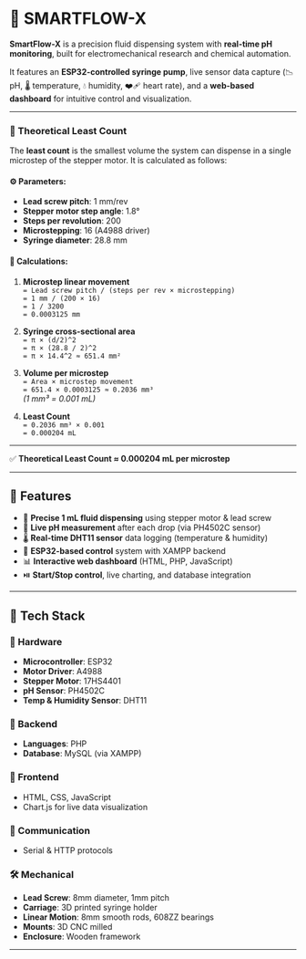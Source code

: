 # 🚀 SMARTFLOW-X

**SmartFlow-X** is a precision fluid dispensing system with **real-time pH monitoring**, built for electromechanical research and chemical automation.

It features an **ESP32-controlled syringe pump**, live sensor data capture (📉 pH, 🌡️ temperature, 💧 humidity, ❤️‍🩹 heart rate), and a **web-based dashboard** for intuitive control and visualization.

---

### 🔬 Theoretical Least Count  
The **least count** is the smallest volume the system can dispense in a single microstep of the stepper motor. It is calculated as follows:

#### ⚙️ Parameters:
- **Lead screw pitch**: 1 mm/rev  
- **Stepper motor step angle**: 1.8°  
- **Steps per revolution**: 200  
- **Microstepping**: 16 (A4988 driver)  
- **Syringe diameter**: 28.8 mm  

#### 🧮 Calculations:

1. **Microstep linear movement**  
   `= Lead screw pitch / (steps per rev × microstepping)`  
   `= 1 mm / (200 × 16)`  
   `= 1 / 3200`  
   `= 0.0003125 mm`

2. **Syringe cross-sectional area**  
   `= π × (d/2)^2`  
   `= π × (28.8 / 2)^2`  
   `= π × 14.4^2 ≈ 651.4 mm²`

3. **Volume per microstep**  
   `= Area × microstep movement`  
   `= 651.4 × 0.0003125 ≈ 0.2036 mm³`  
   *(1 mm³ = 0.001 mL)*

4. **Least Count**  
   `= 0.2036 mm³ × 0.001`  
   `= 0.000204 mL`

---

✅ **Theoretical Least Count ≈ 0.000204 mL per microstep**

---

## 🔧 Features
- 🎯 **Precise 1 mL fluid dispensing** using stepper motor & lead screw  
- 🧪 **Live pH measurement** after each drop (via PH4502C sensor)  
- 🌡️ **Real-time DHT11 sensor** data logging (temperature & humidity)  
- 🧠 **ESP32-based control** system with XAMPP backend  
- 📊 **Interactive web dashboard** (HTML, PHP, JavaScript)  
- ⏯️ **Start/Stop control**, live charting, and database integration  

---

## 📡 Tech Stack

### 🔩 Hardware
- **Microcontroller**: ESP32  
- **Motor Driver**: A4988  
- **Stepper Motor**: 17HS4401  
- **pH Sensor**: PH4502C  
- **Temp & Humidity Sensor**: DHT11  

### 🧰 Backend
- **Languages**: PHP  
- **Database**: MySQL (via XAMPP)  

### 🎨 Frontend
- HTML, CSS, JavaScript  
- Chart.js for live data visualization  

### 🔗 Communication
- Serial & HTTP protocols  

### 🛠️ Mechanical
- **Lead Screw**: 8mm diameter, 1mm pitch  
- **Carriage**: 3D printed syringe holder  
- **Linear Motion**: 8mm smooth rods, 608ZZ bearings  
- **Mounts**: 3D CNC milled  
- **Enclosure**: Wooden framework  

---
